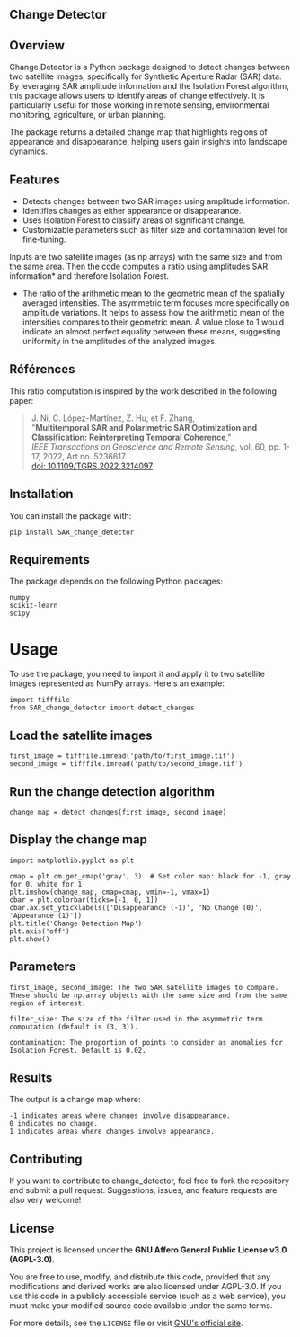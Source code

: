 ## Change Detector

## Overview

Change Detector is a Python package designed to detect changes between two satellite images, specifically for Synthetic Aperture Radar (SAR) data. By leveraging SAR amplitude information and the Isolation Forest algorithm, this package allows users to identify areas of change effectively. It is particularly useful for those working in remote sensing, environmental monitoring, agriculture, or urban planning.

The package returns a detailed change map that highlights regions of appearance and disappearance, helping users gain insights into landscape dynamics.

## Features

- Detects changes between two SAR images using amplitude information.
- Identifies changes as either appearance or disappearance.
- Uses Isolation Forest to classify areas of significant change.
- Customizable parameters such as filter size and contamination level for fine-tuning.

Inputs are two satellite images (as np arrays) with the same size and from the same area. Then the code computes a ratio using amplitudes SAR information* and therefore Isolation Forest.

* The ratio of the arithmetic mean to the geometric mean of the spatially averaged intensities. The asymmetric term focuses more specifically on amplitude variations.
It helps to assess how the arithmetic mean of the intensities compares to their geometric mean. A value close to 1 would indicate an almost perfect equality between these means, suggesting uniformity in the amplitudes of the analyzed images.

## Références
This ratio computation is inspired by the work described in the following paper:

> J. Ni, C. López-Martínez, Z. Hu, et F. Zhang,  
> "**Multitemporal SAR and Polarimetric SAR Optimization and Classification: Reinterpreting Temporal Coherence**,"  
> *IEEE Transactions on Geoscience and Remote Sensing*, vol. 60, pp. 1-17, 2022, Art no. 5236617.  
> [doi: 10.1109/TGRS.2022.3214097](https://doi.org/10.1109/TGRS.2022.3214097)

## Installation

You can install the package with:

    pip install SAR_change_detector


## Requirements

The package depends on the following Python packages:

    numpy
    scikit-learn
    scipy

# Usage

To use the package, you need to import it and apply it to two satellite images represented as NumPy arrays. Here's an example:

    import tifffile
    from SAR_change_detector import detect_changes

## Load the satellite images
    first_image = tifffile.imread('path/to/first_image.tif')
    second_image = tifffile.imread('path/to/second_image.tif')

## Run the change detection algorithm
    change_map = detect_changes(first_image, second_image)

## Display the change map
    import matplotlib.pyplot as plt

    cmap = plt.cm.get_cmap('gray', 3)  # Set color map: black for -1, gray for 0, white for 1
    plt.imshow(change_map, cmap=cmap, vmin=-1, vmax=1)
    cbar = plt.colorbar(ticks=[-1, 0, 1])
    cbar.ax.set_yticklabels(['Disappearance (-1)', 'No Change (0)', 'Appearance (1)'])
    plt.title('Change Detection Map')
    plt.axis('off')
    plt.show()


## Parameters

    first_image, second_image: The two SAR satellite images to compare. These should be np.array objects with the same size and from the same region of interest.

    filter_size: The size of the filter used in the asymmetric term computation (default is (3, 3)).

    contamination: The proportion of points to consider as anomalies for Isolation Forest. Default is 0.02.

## Results

The output is a change map where:

    -1 indicates areas where changes involve disappearance.
    0 indicates no change.
    1 indicates areas where changes involve appearance.

## Contributing

If you want to contribute to change_detector, feel free to fork the repository and submit a pull request. Suggestions, issues, and feature requests are also very welcome!

## License

This project is licensed under the **GNU Affero General Public License v3.0 (AGPL-3.0)**.

You are free to use, modify, and distribute this code, provided that any modifications and derived works are also licensed under AGPL-3.0. If you use this code in a publicly accessible service (such as a web service), you must make your modified source code available under the same terms.

For more details, see the `LICENSE` file or visit [GNU's official site](https://www.gnu.org/licenses/agpl-3.0.en.html).
